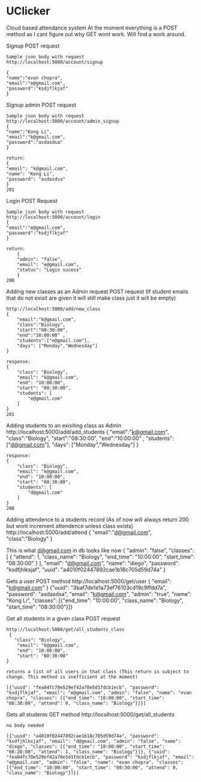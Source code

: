 # UClicker
Cloud based attendance system
At the moment everything is a POST method as I cant figure out why GET wont work. Will find a work around.

Signup POST request
 

    Sample json body with request
    http://localhost:5000/account/signup

    {
    "name":"evan chopra",
    "email":"e@gmail.com",
    "password":"ksdjflkjaf"
    }



Signup admin POST request

    Sample json body with request
    http://localhost:5000/account/admin_signup
    {
    "name":"Kong Li",
    "email":"k@gmail.com",
    "password":"asdasdsa"
    }

    return:
    {
    "email": "k@gmail.com", 
    "name": "Kong Li", 
    "password": "asdasdsa"
    }
    201



Login POST Request

    Sample json body with request
    http://localhost:5000/account/login
    {
    "email":"e@gmail.com",
    "password":"ksdjflkjaf"
    }

    return:
        {
        "admin": "false", 
        "email": "e@gmail.com", 
        "status": "Login sucess"
        }
    200


Adding new classes as an Admin request POST request (If student emails that do not exisit are given it will still make class just it will be empty)

    http://localhost:5000/add/new_class
    {
        "email":"k@gmail.com",
        "class":"Biology",
        "start":"08:30:00",
        "end":"10:00:00" ,
        "students":["e@gmail.com"],
        "days": ["Monday","Wednesday"]
    }

    response:
    {
        "class": "Biology", 
        "email": "k@gmail.com", 
        "end": "10:00:00", 
        "start": "08:30:00", 
        "students": [
            "e@gmail.com"
        ]
    }
    201



Adding students to an exisiting class as Admin 
    http://localhost:5000/add/add_students
    {
        "email":"k@gmail.com",
        "class":"Biology",
        "start":"08:30:00",
        "end":"10:00:00" ,
        "students":["d@gmail.com"],
        "days": ["Monday","Wednesday"]
    }

    response:
    {
        "class": "Biology", 
        "email": "k@gmail.com", 
        "end": "10:00:00", 
        "start": "08:30:00", 
        "students": [
            "d@gmail.com"
        ]
    }
    200


Adding attendence to a students record (As of now will always return 200 but wont increment attendence unless class exists)
    http://localhost:5000/add/attend
     {
        "email":"d@gmail.com", 
        "class":"Biology"
    }
     
   This is what d@gmail.com in db looks like now
    {
        "admin": "false",
        "classes": [
            {
                "attend": 1,
                "class_name": "Biology",
                "end_time": "10:00:00",
                "start_time": "08:30:00"
            }
        ],
        "email": "d@gmail.com",
        "name": "diego",
        "password": "ksdfjhlksjaf",
        "uuid": "a4010f02447892cae1b18c705d59d74a"
    }

Gets a user POST method
    http://localhost:5000/get/user
    {
            "email": "k@gmail.com"
    }
    {"uuid": "3baf7de1e1a73ef76103cd19c9ffdd7a", "password": "asdasdsa", "email": "k@gmail.com", "admin": "true", "name": "Kong Li", "classes": [{"end_time": "10:00:00", "class_name": "Biology", "start_time": "08:30:00"}]}


Get all students in a given class POST request

    http://localhost:5000/get/all_students_class
     {
       "class": "Biology", 
        "email": "k@gmail.com", 
        "end": "10:00:00", 
        "start": "08:30:00"
    }

    returns a list of all users in that class (This return is subject to change. This method is inefficient at the moment)

    [{"uuid": "fea04fc70e529ef42a70e5d1fdcb1ecb", "password": "ksdjflkjaf", "email": "e@gmail.com", "admin": "false", "name": "evan chopra", "classes": [{"end_time": "10:00:00", "start_time": "08:30:00", "attend": 0, "class_name": "Biology"}]}]


Gets all students GET method
    http://localhost:5000/get/all_students

    no body needed

    [{"uuid": "a4010f02447892cae1b18c705d59d74a", "password": "ksdfjhlksjaf", "email": "d@gmail.com", "admin": "false", "name": "diego", "classes": [{"end_time": "10:00:00", "start_time": "08:20:00", "attend": 1, "class_name": "Biology"}]}, {"uuid": "fea04fc70e529ef42a70e5d1fdcb1ecb", "password": "ksdjflkjaf", "email": "e@gmail.com", "admin": "false", "name": "evan chopra", "classes": [{"end_time": "10:00:00", "start_time": "08:30:00", "attend": 0, "class_name": "Biology"}]}]